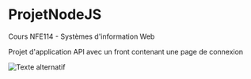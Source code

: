 # ProjetNodeJS
Cours NFE114 - Systèmes d'information Web

Projet d'application API avec un front contenant une page de connexion

![Texte alternatif](ProjetNodeJS/Diagramme/Diagramme1.pnj)
